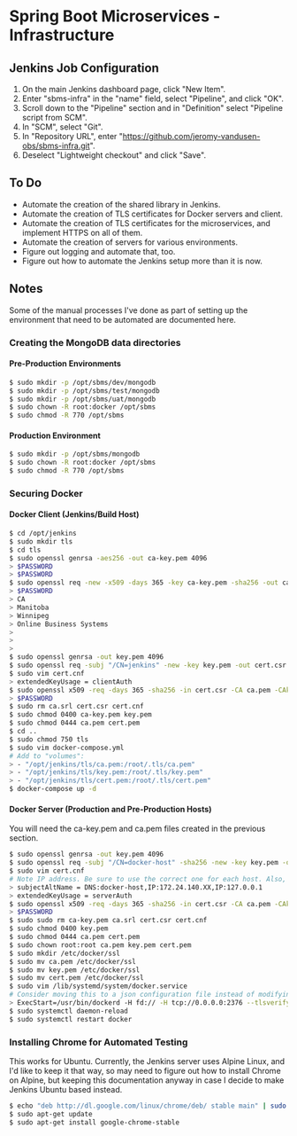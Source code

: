 # Spring Boot Microservices - Infrastructure

## Jenkins Job Configuration

1. On the main Jenkins dashboard page, click "New Item".
2. Enter "sbms-infra" in the "name" field, select "Pipeline", and click "OK".
3. Scroll down to the "Pipeline" section and in "Definition" select "Pipeline script from SCM".
4. In "SCM", select "Git".
5. In "Repository URL", enter "https://github.com/jeromy-vandusen-obs/sbms-infra.git".
6. Deselect "Lightweight checkout" and click "Save".

## To Do

* Automate the creation of the shared library in Jenkins.
* Automate the creation of TLS certificates for Docker servers and client.
* Automate the creation of TLS certificates for the microservices, and implement HTTPS on all of them.
* Automate the creation of servers for various environments.
* Figure out logging and automate that, too.
* Figure out how to automate the Jenkins setup more than it is now.

## Notes

Some of the manual processes I've done as part of setting up the environment that need to be automated are documented
here.

### Creating the MongoDB data directories

#### Pre-Production Environments

```bash
$ sudo mkdir -p /opt/sbms/dev/mongodb
$ sudo mkdir -p /opt/sbms/test/mongodb
$ sudo mkdir -p /opt/sbms/uat/mongodb
$ sudo chown -R root:docker /opt/sbms
$ sudo chmod -R 770 /opt/sbms
```

#### Production Environment

```bash
$ sudo mkdir -p /opt/sbms/mongodb
$ sudo chown -R root:docker /opt/sbms
$ sudo chmod -R 770 /opt/sbms
```

### Securing Docker

#### Docker Client (Jenkins/Build Host)

```bash
$ cd /opt/jenkins
$ sudo mkdir tls
$ cd tls
$ sudo openssl genrsa -aes256 -out ca-key.pem 4096
> $PASSWORD
> $PASSWORD
$ sudo openssl req -new -x509 -days 365 -key ca-key.pem -sha256 -out ca.pem
> $PASSWORD
> CA
> Manitoba
> Winnipeg
> Online Business Systems
>
>
>
$ sudo openssl genrsa -out key.pem 4096
$ sudo openssl req -subj "/CN=jenkins" -new -key key.pem -out cert.csr
$ sudo vim cert.cnf
> extendedKeyUsage = clientAuth
$ sudo openssl x509 -req -days 365 -sha256 -in cert.csr -CA ca.pem -CAkey ca-key.pem -CAcreateserial -out cert.pem -extfile cert.cnf
> $PASSWORD
$ sudo rm ca.srl cert.csr cert.cnf
$ sudo chmod 0400 ca-key.pem key.pem
$ sudo chmod 0444 ca.pem cert.pem
$ cd ..
$ sudo chmod 750 tls
$ sudo vim docker-compose.yml
# Add to "volumes":
> - "/opt/jenkins/tls/ca.pem:/root/.tls/ca.pem"
> - "/opt/jenkins/tls/key.pem:/root/.tls/key.pem"
> - "/opt/jenkins/tls/cert.pem:/root/.tls/cert.pem"
$ docker-compose up -d
```

#### Docker Server (Production and Pre-Production Hosts)

You will need the ca-key.pem and ca.pem files created in the previous section.

```bash
$ sudo openssl genrsa -out key.pem 4096
$ sudo openssl req -subj "/CN=docker-host" -sha256 -new -key key.pem -out cert.csr
$ sudo vim cert.cnf
# Note IP address. Be sure to use the correct one for each host. Also, list all appropraite hostnames in "DNS:" entries.
> subjectAltName = DNS:docker-host,IP:172.24.140.XX,IP:127.0.0.1
> extendedKeyUsage = serverAuth
$ sudo openssl x509 -req -days 365 -sha256 -in cert.csr -CA ca.pem -CAkey ca-key.pem -CAcreateserial -out cert.pem -extfile cert.cnf
> $PASSWORD
$ sudo sudo rm ca-key.pem ca.srl cert.csr cert.cnf
$ sudo chmod 0400 key.pem
$ sudo chmod 0444 ca.pem cert.pem
$ sudo chown root:root ca.pem key.pem cert.pem
$ sudo mkdir /etc/docker/ssl
$ sudo mv ca.pem /etc/docker/ssl
$ sudo mv key.pem /etc/docker/ssl
$ sudo mv cert.pem /etc/docker/ssl
$ sudo vim /lib/systemd/system/docker.service
# Consider moving this to a json configuration file instead of modifying the systemd file.
> ExecStart=/usr/bin/dockerd -H fd:// -H tcp://0.0.0.0:2376 --tlsverify --tlscacert=/etc/docker/ssl/ca.pem --tlscert=/etc/docker/ssl/cert.pem --tlskey=/etc/docker/ssl/key.pem
$ sudo systemctl daemon-reload
$ sudo systemctl restart docker
```

### Installing Chrome for Automated Testing

This works for Ubuntu. Currently, the Jenkins server uses Alpine Linux, and I'd like to keep it that way, so may need
to figure out how to install Chrome on Alpine, but keeping this documentation anyway in case I decide to make Jenkins
Ubuntu based instead.

```bash
$ echo "deb http://dl.google.com/linux/chrome/deb/ stable main" | sudo tee -a /etc/apt/sources.list.d/google-chrome.list
$ sudo apt-get update
$ sudo apt-get install google-chrome-stable
```

